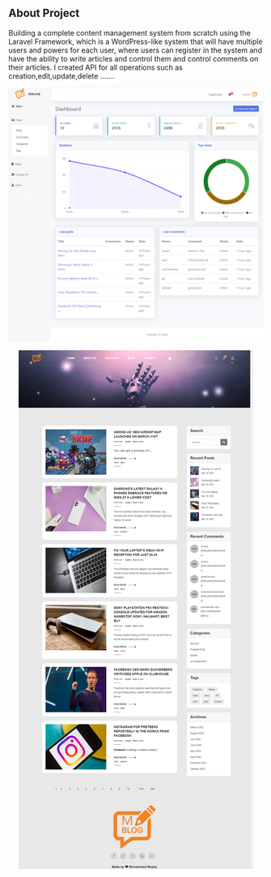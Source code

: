 

## About Project

Building a complete content management system from scratch using the Laravel Framework, which is a WordPress-like system that will have multiple users and powers for each user, where users can register in the system and have the ability to write articles and control them and control comments on their articles.
I created API for all operations such as creation,edit,update,delete .......


<p align="center"><img src="https://github.com/Mohammed-Mojaly/Laravel-CMS-blog/blob/master/screenshots/1.png"></p>
<p align="center"><img src="https://github.com/Mohammed-Mojaly/Laravel-CMS-blog/blob/master/screenshots/2.png"></p>
